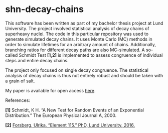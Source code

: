 # shn-decay-chains

This software has been written as part of my bachelor thesis project at Lund University. The project involved statistical analysis of decay chains of superheavy nuclei. The code in this particular repository was used to generate simulated decay chains. It uses Monte Carlo (MC) methods in order to simulate lifetimes for an arbitrary amount of chains. Additionally, branching ratios for different decay paths are also MC-simulated. A so-called Schmidt Test **[1,2]** is implemented to assess congruence of individual steps and entire decay chains.

The project only focused on single decay congruence. The statistical analysis of decay chains is thus not entirely robust and should be taken with a grain of salt.

My paper is available for open access [here](http://lup.lub.lu.se/student-papers/record/9168893).

References:

**[1]** Schmidt, K H. “A New Test for Random Events of an Exponential Distribution.” The European Physical Journal A, 2000.

**[2]** [Forsberg, Ulrika. “Element 115.” PhD, Lund University, 2016.](https://lup.lub.lu.se/record/c5df0fbd-7eb1-46a3-a47e-c5c35887859e)

